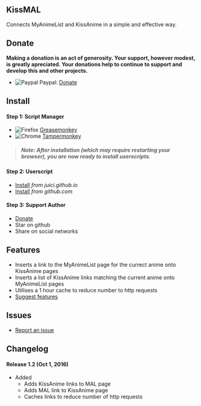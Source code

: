 ## KissMAL
Connects MyAnimeList and KissAnime in a simple and effective way.


## Donate
**Making a donation is an act of generosity. Your support, however modest, is greatly apreciated. Your donations help to continue to support and develop this and other projects.**

* ![Paypal](https://juici.github.io/images/paypal.png) Paypal: [Donate](http://bit.ly/JuiciPayPal)

## Install

#### Step 1: Script Manager
* ![Firefox](https://juici.github.io/images/firefox.png) [Greasemonkey](https://addons.mozilla.org/firefox/addon/greasemonkey/)
* ![Chrome](https://juici.github.io/images/chrome.png) [Tampermonkey](https://chrome.google.com/webstore/detail/tampermonkey/dhdgffkkebhmkfjojejmpbldmpobfkfo)

> ##### Note: After installation (which may require restarting your browser), you are now ready to install userscripts.

#### Step 2: Userscript
* [Install](https://juici.github.io/KissMAL/kissmal.user.js) *from juici.github.io*
* [Install](https://github.com/Juici/KissMAL/raw/master/kissmal.user.js) *from github.com*


#### Step 3: Support Author
* [Donate](https://github.com/Juici/KissMAL#donate)
* Star on github
* Share on social networks


## Features
* Inserts a link to the MyAnimeList page for the currect anime onto KissAnime pages
* Inserts a list of KissAnime links matching the current anime onto MyAnimeList pages
* Utilises a 1 hour cache to reduce number to http requests
* [Suggest features](https://github.com/Juici/KissMAL/issues)


## Issues
* [Report an issue](https://github.com/Juici/KissMAL/issues)


## Changelog
#### Release 1.2 (Oct 1, 2016)
* Added
  * Adds KissAnime links to MAL page
  * Adds MAL link to KissAnime page
  * Caches links to reduce number of http requests
